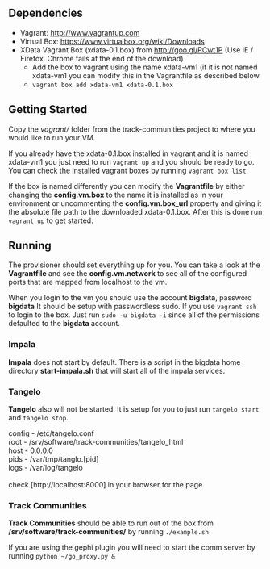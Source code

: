 


## Dependencies
- Vagrant: http://www.vagrantup.com
- Virtual Box: https://www.virtualbox.org/wiki/Downloads
- XData Vagrant Box (xdata-0.1.box) from http://goo.gl/PCwt1P (Use IE / Firefox. Chrome fails at the end of the download)
  - Add the box to vagrant using the name xdata-vm1 (if it is not
    named xdata-vm1 you can modify this in the Vagrantfile as
    described below
  - `vagrant box add xdata-vm1 xdata-0.1.box`

## Getting Started
Copy the *vagrant/* folder from the track-communities project to where
you would like to run your VM.

If you already have the xdata-0.1.box installed in vagrant and it is
named xdata-vm1 you just need to run `vagrant up` and you should be
ready to go.  You can check the installed vagrant boxes by running
`vagrant box list`

If the box is named differently you can modify the **Vagrantfile** by
either changing the **config.vm.box** to the name it is installed as
in your environment or uncommenting the **config.vm.box_url** property
and giving it the absolute file path to the downloaded xdata-0.1.box.
After this is done run `vagrant up` to get started.


## Running
The provisioner should set everything up for you. You can take a look
at the **Vagrantfile** and see the **config.vm.network** to see all of
the configured ports that are mapped from localhost to the vm.

When you login to the vm you should use the account **bigdata**,
password **bigdata** It should be setup with passwordless sudo.  If
you use `vagrant ssh` to login to the box.  Just run `sudo -u bigdata
-i` since all of the permissions defaulted to the **bigdata** account.

### Impala

**Impala** does not start by default.  There is a script in the
  bigdata home directory **start-impala.sh** that will start all of
  the impala services.
  
### Tangelo

**Tangelo** also will not be started.  It is setup for you to just run
  `tangelo start` and `tangelo stop`.
  
  config - /etc/tangelo.conf<br/>
  root - /srv/software/track-communities/tangelo_html<br/>
  host - 0.0.0.0<br/>
  pids - /var/tmp/tanglo.[pid]<br/>
  logs - /var/log/tangelo<br/>
  <br/>
  check [http://localhost:8000] in your browser for the page 
  
### Track Communities

**Track Communities** should be able to run out of the box from
  **/srv/software/track-communities/** by running `./example.sh` 
  
If you are using the gephi plugin you will need to start the comm
server by running `python ~/go_proxy.py &` 
